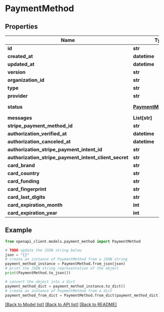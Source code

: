 # PaymentMethod


## Properties

Name | Type | Description | Notes
------------ | ------------- | ------------- | -------------
**id** | **str** |  | [optional] 
**created_at** | **datetime** |  | [optional] 
**updated_at** | **datetime** |  | [optional] 
**version** | **str** |  | [optional] 
**organization_id** | **str** |  | [optional] 
**type** | **str** |  | [optional] 
**provider** | **str** |  | [optional] 
**status** | [**PaymentMethodStatus**](PaymentMethodStatus.md) |  | [optional] [default to PaymentMethodStatus.INVALID]
**messages** | **List[str]** |  | [optional] 
**stripe_payment_method_id** | **str** |  | [optional] 
**authorization_verified_at** | **datetime** |  | [optional] 
**authorization_canceled_at** | **datetime** |  | [optional] 
**authorization_stripe_payment_intent_id** | **str** |  | [optional] 
**authorization_stripe_payment_intent_client_secret** | **str** |  | [optional] 
**card_brand** | **str** |  | [optional] 
**card_country** | **str** |  | [optional] 
**card_funding** | **str** |  | [optional] 
**card_fingerprint** | **str** |  | [optional] 
**card_last_digits** | **str** |  | [optional] 
**card_expiration_month** | **int** |  | [optional] 
**card_expiration_year** | **int** |  | [optional] 

## Example

```python
from openapi_client.models.payment_method import PaymentMethod

# TODO update the JSON string below
json = "{}"
# create an instance of PaymentMethod from a JSON string
payment_method_instance = PaymentMethod.from_json(json)
# print the JSON string representation of the object
print(PaymentMethod.to_json())

# convert the object into a dict
payment_method_dict = payment_method_instance.to_dict()
# create an instance of PaymentMethod from a dict
payment_method_from_dict = PaymentMethod.from_dict(payment_method_dict)
```
[[Back to Model list]](../README.md#documentation-for-models) [[Back to API list]](../README.md#documentation-for-api-endpoints) [[Back to README]](../README.md)


